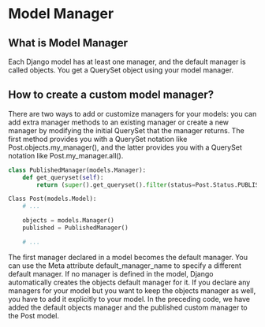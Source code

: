 # Model Manager

## What is Model Manager

Each Django model has at least one manager, and the default manager is called objects. You get a QuerySet object using your model manager.

## How to create a custom model manager?

There are two ways to add or customize managers for your models: you can add extra manager methods to an existing manager or create a new manager by modifying the initial QuerySet that the manager returns. The first method provides you with a QuerySet notation like Post.objects.my_manager(), and the latter provides you with a QuerySet notation like Post.my_manager.all().

```py title:"models.py"
class PublishedManager(models.Manager):
    def get_queryset(self):
        return (super().get_queryset().filter(status=Post.Status.PUBLISHED))

Class Post(models.Model):
    # ...

    objects = models.Manager()
    published = PublishedManager()

    # ...
```

The first manager declared in a model becomes the default manager. You can use the Meta attribute default_manager_name to specify a different default manager. If no manager is defined in the model, Django automatically creates the objects default manager for it. If you declare any managers for your model but you want to keep the objects manager as well, you have to add it explicitly to your model. In the preceding code, we have added the default objects manager and the published custom manager to the Post model.